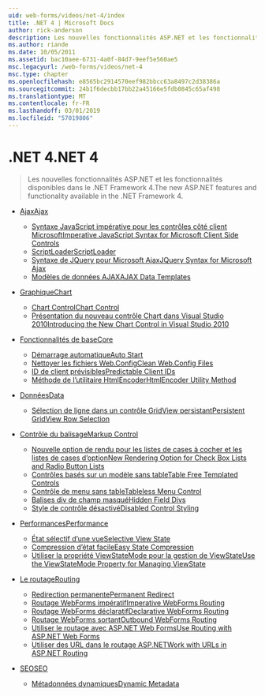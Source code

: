```yaml
---
uid: web-forms/videos/net-4/index
title: .NET 4 | Microsoft Docs
author: rick-anderson
description: Les nouvelles fonctionnalités ASP.NET et les fonctionnalités disponibles dans le .NET Framework 4.
ms.author: riande
ms.date: 10/05/2011
ms.assetid: bac10aee-6731-4a0f-84d7-9eef5e560ae5
msc.legacyurl: /web-forms/videos/net-4
msc.type: chapter
ms.openlocfilehash: e8565bc2914570eef982bbcc63a8497c2d38386a
ms.sourcegitcommit: 24b1f6decbb17bb22a45166e5fdb0845c65af498
ms.translationtype: MT
ms.contentlocale: fr-FR
ms.lasthandoff: 03/01/2019
ms.locfileid: "57019806"
---
```

<a name="net-4"></a><span data-ttu-id="8e509-103">.NET 4</span><span class="sxs-lookup"><span data-stu-id="8e509-103">.NET 4</span></span>
====================
> <span data-ttu-id="8e509-104">Les nouvelles fonctionnalités ASP.NET et les fonctionnalités disponibles dans le .NET Framework 4.</span><span class="sxs-lookup"><span data-stu-id="8e509-104">The new ASP.NET features and functionality available in the .NET Framework 4.</span></span>


- [<span data-ttu-id="8e509-105">Ajax</span><span class="sxs-lookup"><span data-stu-id="8e509-105">Ajax</span></span>](ajax/index.md)

    - [<span data-ttu-id="8e509-106">Syntaxe JavaScript impérative pour les contrôles côté client Microsoft</span><span class="sxs-lookup"><span data-stu-id="8e509-106">Imperative JavaScript Syntax for Microsoft Client Side Controls</span></span>](ajax/aspnet-4-quick-hit-imperative-javascript-syntax-for-microsoft-client-side-controls.md)
    - [<span data-ttu-id="8e509-107">ScriptLoader</span><span class="sxs-lookup"><span data-stu-id="8e509-107">ScriptLoader</span></span>](ajax/aspnet-4-quick-hit-the-scriptloader.md)
    - [<span data-ttu-id="8e509-108">Syntaxe de JQuery pour Microsoft Ajax</span><span class="sxs-lookup"><span data-stu-id="8e509-108">JQuery Syntax for Microsoft Ajax</span></span>](ajax/aspnet-4-quick-hit-jquery-syntax-for-microsoft-ajax.md)
    - [<span data-ttu-id="8e509-109">Modèles de données AJAX</span><span class="sxs-lookup"><span data-stu-id="8e509-109">AJAX Data Templates</span></span>](ajax/aspnet-4-quick-hit-ajax-data-templates.md)
- [<span data-ttu-id="8e509-110">Graphique</span><span class="sxs-lookup"><span data-stu-id="8e509-110">Chart</span></span>](chart/index.md)

    - [<span data-ttu-id="8e509-111">Chart Control</span><span class="sxs-lookup"><span data-stu-id="8e509-111">Chart Control</span></span>](chart/aspnet-4-quick-hit-chart-control.md)
    - [<span data-ttu-id="8e509-112">Présentation du nouveau contrôle Chart dans Visual Studio 2010</span><span class="sxs-lookup"><span data-stu-id="8e509-112">Introducing the New Chart Control in Visual Studio 2010</span></span>](chart/aspnet-4-how-do-i-introducing-the-new-chart-control-in-visual-studio-2010.md)
- [<span data-ttu-id="8e509-113">Fonctionnalités de base</span><span class="sxs-lookup"><span data-stu-id="8e509-113">Core</span></span>](core/index.md)

    - [<span data-ttu-id="8e509-114">Démarrage automatique</span><span class="sxs-lookup"><span data-stu-id="8e509-114">Auto Start</span></span>](core/aspnet-4-quick-hit-auto-start.md)
    - [<span data-ttu-id="8e509-115">Nettoyer les fichiers Web.Config</span><span class="sxs-lookup"><span data-stu-id="8e509-115">Clean Web.Config Files</span></span>](core/aspnet-4-quick-hit-clean-webconfig-files.md)
    - [<span data-ttu-id="8e509-116">ID de client prévisibles</span><span class="sxs-lookup"><span data-stu-id="8e509-116">Predictable Client IDs</span></span>](core/aspnet-4-quick-hit-predictable-client-ids.md)
    - [<span data-ttu-id="8e509-117">Méthode de l’utilitaire HtmlEncoder</span><span class="sxs-lookup"><span data-stu-id="8e509-117">HtmlEncoder Utility Method</span></span>](core/aspnet-4-quick-hit-the-htmlencoder-utility-method.md)
- [<span data-ttu-id="8e509-118">Données</span><span class="sxs-lookup"><span data-stu-id="8e509-118">Data</span></span>](data/index.md)

    - [<span data-ttu-id="8e509-119">Sélection de ligne dans un contrôle GridView persistant</span><span class="sxs-lookup"><span data-stu-id="8e509-119">Persistent GridView Row Selection</span></span>](data/aspnet-4-quick-hit-persistent-gridview-row-selection.md)
- [<span data-ttu-id="8e509-120">Contrôle du balisage</span><span class="sxs-lookup"><span data-stu-id="8e509-120">Markup Control</span></span>](markup-control/index.md)

    - [<span data-ttu-id="8e509-121">Nouvelle option de rendu pour les listes de cases à cocher et les listes de cases d’option</span><span class="sxs-lookup"><span data-stu-id="8e509-121">New Rendering Option for Check Box Lists and Radio Button Lists</span></span>](markup-control/aspnet-4-quick-hit-new-rendering-option-for-check-box-lists-and-radio-button-lists.md)
    - [<span data-ttu-id="8e509-122">Contrôles basés sur un modèle sans table</span><span class="sxs-lookup"><span data-stu-id="8e509-122">Table Free Templated Controls</span></span>](markup-control/aspnet-4-quick-hit-table-free-templated-controls.md)
    - [<span data-ttu-id="8e509-123">Contrôle de menu sans table</span><span class="sxs-lookup"><span data-stu-id="8e509-123">Tableless Menu Control</span></span>](markup-control/aspnet-4-quick-hit-tableless-menu-control.md)
    - [<span data-ttu-id="8e509-124">Balises div de champ masqué</span><span class="sxs-lookup"><span data-stu-id="8e509-124">Hidden Field Divs</span></span>](markup-control/aspnet-4-quick-hit-hidden-field-divs.md)
    - [<span data-ttu-id="8e509-125">Style de contrôle désactivé</span><span class="sxs-lookup"><span data-stu-id="8e509-125">Disabled Control Styling</span></span>](markup-control/aspnet-4-quick-hit-disabled-control-styling.md)
- [<span data-ttu-id="8e509-126">Performances</span><span class="sxs-lookup"><span data-stu-id="8e509-126">Performance</span></span>](performance/index.md)

    - [<span data-ttu-id="8e509-127">État sélectif d’une vue</span><span class="sxs-lookup"><span data-stu-id="8e509-127">Selective View State</span></span>](performance/aspnet-4-quick-hit-selective-view-state.md)
    - [<span data-ttu-id="8e509-128">Compression d’état facile</span><span class="sxs-lookup"><span data-stu-id="8e509-128">Easy State Compression</span></span>](performance/aspnet-4-quick-hit-easy-state-compression.md)
    - [<span data-ttu-id="8e509-129">Utiliser la propriété ViewStateMode pour la gestion de ViewState</span><span class="sxs-lookup"><span data-stu-id="8e509-129">Use the ViewStateMode Property for Managing ViewState</span></span>](performance/how-do-i-use-the-viewstatemode-property-for-managing-viewstate.md)
- [<span data-ttu-id="8e509-130">Le routage</span><span class="sxs-lookup"><span data-stu-id="8e509-130">Routing</span></span>](routing/index.md)

    - [<span data-ttu-id="8e509-131">Redirection permanente</span><span class="sxs-lookup"><span data-stu-id="8e509-131">Permanent Redirect</span></span>](routing/aspnet-4-quick-hit-permanent-redirect.md)
    - [<span data-ttu-id="8e509-132">Routage WebForms impératif</span><span class="sxs-lookup"><span data-stu-id="8e509-132">Imperative WebForms Routing</span></span>](routing/aspnet-4-quick-hit-imperative-webforms-routing.md)
    - [<span data-ttu-id="8e509-133">Routage WebForms déclaratif</span><span class="sxs-lookup"><span data-stu-id="8e509-133">Declarative WebForms Routing</span></span>](routing/aspnet-4-quick-hit-declarative-webforms-routing.md)
    - [<span data-ttu-id="8e509-134">Routage WebForms sortant</span><span class="sxs-lookup"><span data-stu-id="8e509-134">Outbound WebForms Routing</span></span>](routing/aspnet-4-quick-hit-outbound-webforms-routing.md)
    - [<span data-ttu-id="8e509-135">Utiliser le routage avec ASP.NET Web Forms</span><span class="sxs-lookup"><span data-stu-id="8e509-135">Use Routing with ASP.NET Web Forms</span></span>](routing/how-do-i-use-routing-with-aspnet-web-forms.md)
    - [<span data-ttu-id="8e509-136">Utiliser des URL dans le routage ASP.NET</span><span class="sxs-lookup"><span data-stu-id="8e509-136">Work with URLs in ASP.NET Routing</span></span>](routing/how-do-i-work-with-urls-in-aspnet-routing.md)
- [<span data-ttu-id="8e509-137">SEO</span><span class="sxs-lookup"><span data-stu-id="8e509-137">SEO</span></span>](seo/index.md)

    - [<span data-ttu-id="8e509-138">Métadonnées dynamiques</span><span class="sxs-lookup"><span data-stu-id="8e509-138">Dynamic Metadata</span></span>](seo/aspnet-4-quick-hit-dynamic-metadata.md)
